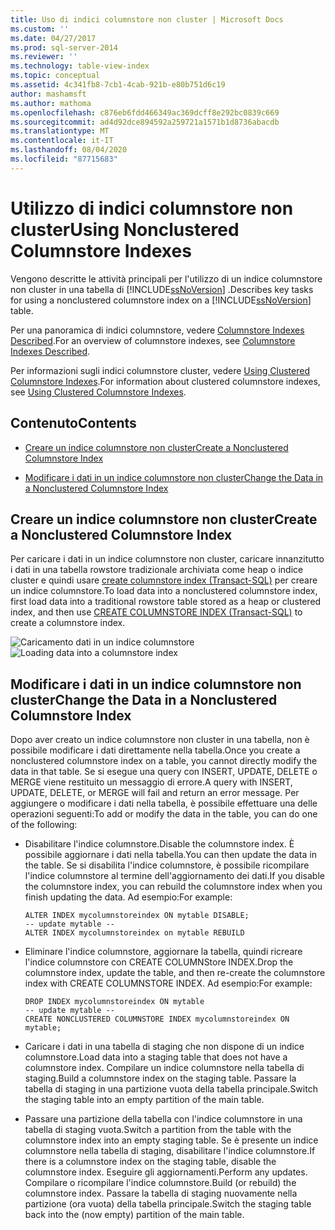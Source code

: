 ```yaml
---
title: Uso di indici columnstore non cluster | Microsoft Docs
ms.custom: ''
ms.date: 04/27/2017
ms.prod: sql-server-2014
ms.reviewer: ''
ms.technology: table-view-index
ms.topic: conceptual
ms.assetid: 4c341fb8-7cb1-4cab-921b-e80b751d6c19
author: mashamsft
ms.author: mathoma
ms.openlocfilehash: c876eb6fdd466349ac369dcff8e292bc0839c669
ms.sourcegitcommit: ad4d92dce894592a259721a1571b1d8736abacdb
ms.translationtype: MT
ms.contentlocale: it-IT
ms.lasthandoff: 08/04/2020
ms.locfileid: "87715683"
---
```

# <a name="using-nonclustered-columnstore-indexes"></a><span data-ttu-id="a5b0c-102">Utilizzo di indici columnstore non cluster</span><span class="sxs-lookup"><span data-stu-id="a5b0c-102">Using Nonclustered Columnstore Indexes</span></span>
  <span data-ttu-id="a5b0c-103">Vengono descritte le attività principali per l'utilizzo di un indice columnstore non cluster in una tabella di [!INCLUDE[ssNoVersion](../includes/ssnoversion-md.md)] .</span><span class="sxs-lookup"><span data-stu-id="a5b0c-103">Describes key tasks for using a nonclustered columnstore index on a [!INCLUDE[ssNoVersion](../includes/ssnoversion-md.md)] table.</span></span>

 <span data-ttu-id="a5b0c-104">Per una panoramica di indici columnstore, vedere [Columnstore Indexes Described](../relational-databases/indexes/columnstore-indexes-described.md).</span><span class="sxs-lookup"><span data-stu-id="a5b0c-104">For an overview of columnstore indexes, see [Columnstore Indexes Described](../relational-databases/indexes/columnstore-indexes-described.md).</span></span>

 <span data-ttu-id="a5b0c-105">Per informazioni sugli indici columnstore cluster, vedere [Using Clustered Columnstore Indexes](../relational-databases/indexes/indexes.md).</span><span class="sxs-lookup"><span data-stu-id="a5b0c-105">For information about clustered columnstore indexes, see [Using Clustered Columnstore Indexes](../relational-databases/indexes/indexes.md).</span></span>

## <a name="contents"></a><span data-ttu-id="a5b0c-106">Contenuto</span><span class="sxs-lookup"><span data-stu-id="a5b0c-106">Contents</span></span>

-   [<span data-ttu-id="a5b0c-107">Creare un indice columnstore non cluster</span><span class="sxs-lookup"><span data-stu-id="a5b0c-107">Create a Nonclustered Columnstore Index</span></span>](../../2014/database-engine/using-nonclustered-columnstore-indexes.md#load)

-   [<span data-ttu-id="a5b0c-108">Modificare i dati in un indice columnstore non cluster</span><span class="sxs-lookup"><span data-stu-id="a5b0c-108">Change the Data in a Nonclustered Columnstore Index</span></span>](../../2014/database-engine/using-nonclustered-columnstore-indexes.md#change)

##  <a name="create-a-nonclustered-columnstore-index"></a><a name="load"></a><span data-ttu-id="a5b0c-109">Creare un indice columnstore non cluster</span><span class="sxs-lookup"><span data-stu-id="a5b0c-109">Create a Nonclustered Columnstore Index</span></span>
 <span data-ttu-id="a5b0c-110">Per caricare i dati in un indice columnstore non cluster, caricare innanzitutto i dati in una tabella rowstore tradizionale archiviata come heap o indice cluster e quindi usare [create columnstore index &#40;Transact-SQL&#41;](/sql/t-sql/statements/create-columnstore-index-transact-sql) per creare un indice columnstore.</span><span class="sxs-lookup"><span data-stu-id="a5b0c-110">To load data into a nonclustered columnstore index, first load data into a traditional rowstore table stored as a heap or clustered index, and then use [CREATE COLUMNSTORE INDEX &#40;Transact-SQL&#41;](/sql/t-sql/statements/create-columnstore-index-transact-sql) to create a columnstore index.</span></span>

 <span data-ttu-id="a5b0c-111">![Caricamento dati in un indice columnstore](../../2014/database-engine/media/sql-server-pdw-columnstore-loadprocess-nonclustered.gif "Caricamento dati in un indice columnstore")</span><span class="sxs-lookup"><span data-stu-id="a5b0c-111">![Loading data into a columnstore index](../../2014/database-engine/media/sql-server-pdw-columnstore-loadprocess-nonclustered.gif "Loading data into a columnstore index")</span></span>

##  <a name="change-the-data-in-a-nonclustered-columnstore-index"></a><a name="change"></a><span data-ttu-id="a5b0c-112">Modificare i dati in un indice columnstore non cluster</span><span class="sxs-lookup"><span data-stu-id="a5b0c-112">Change the Data in a Nonclustered Columnstore Index</span></span>
 <span data-ttu-id="a5b0c-113">Dopo aver creato un indice columnstore non cluster in una tabella, non è possibile modificare i dati direttamente nella tabella.</span><span class="sxs-lookup"><span data-stu-id="a5b0c-113">Once you create a nonclustered columnstore index on a table, you cannot directly modify the data in that table.</span></span> <span data-ttu-id="a5b0c-114">Se si esegue una query con INSERT, UPDATE, DELETE o MERGE viene restituito un messaggio di errore.</span><span class="sxs-lookup"><span data-stu-id="a5b0c-114">A query with INSERT, UPDATE, DELETE, or MERGE will fail and return an error message.</span></span> <span data-ttu-id="a5b0c-115">Per aggiungere o modificare i dati nella tabella, è possibile effettuare una delle operazioni seguenti:</span><span class="sxs-lookup"><span data-stu-id="a5b0c-115">To add or modify the data in the table, you can do one of the following:</span></span>

-   <span data-ttu-id="a5b0c-116">Disabilitare l'indice columnstore.</span><span class="sxs-lookup"><span data-stu-id="a5b0c-116">Disable the columnstore index.</span></span> <span data-ttu-id="a5b0c-117">È possibile aggiornare i dati nella tabella.</span><span class="sxs-lookup"><span data-stu-id="a5b0c-117">You can then update the data in the table.</span></span> <span data-ttu-id="a5b0c-118">Se si disabilita l'indice columnstore, è possibile ricompilare l'indice columnstore al termine dell'aggiornamento dei dati.</span><span class="sxs-lookup"><span data-stu-id="a5b0c-118">If you disable the columnstore index, you can rebuild the columnstore index when you finish updating the data.</span></span> <span data-ttu-id="a5b0c-119">Ad esempio:</span><span class="sxs-lookup"><span data-stu-id="a5b0c-119">For example:</span></span>

    ```
    ALTER INDEX mycolumnstoreindex ON mytable DISABLE;
    -- update mytable --
    ALTER INDEX mycolumnstoreindex on mytable REBUILD
    ```

-   <span data-ttu-id="a5b0c-120">Eliminare l'indice columnstore, aggiornare la tabella, quindi ricreare l'indice columnstore con CREATE COLUMNStore INDEX.</span><span class="sxs-lookup"><span data-stu-id="a5b0c-120">Drop the columnstore index, update the table, and then re-create the columnstore index with CREATE COLUMNSTORE INDEX.</span></span> <span data-ttu-id="a5b0c-121">Ad esempio:</span><span class="sxs-lookup"><span data-stu-id="a5b0c-121">For example:</span></span>

    ```
    DROP INDEX mycolumnstoreindex ON mytable
    -- update mytable --
    CREATE NONCLUSTERED COLUMNSTORE INDEX mycolumnstoreindex ON mytable;

    ```

-   <span data-ttu-id="a5b0c-122">Caricare i dati in una tabella di staging che non dispone di un indice columnstore.</span><span class="sxs-lookup"><span data-stu-id="a5b0c-122">Load data into a staging table that does not have a columnstore index.</span></span> <span data-ttu-id="a5b0c-123">Compilare un indice columnstore nella tabella di staging.</span><span class="sxs-lookup"><span data-stu-id="a5b0c-123">Build a columnstore index on the staging table.</span></span> <span data-ttu-id="a5b0c-124">Passare la tabella di staging in una partizione vuota della tabella principale.</span><span class="sxs-lookup"><span data-stu-id="a5b0c-124">Switch the staging table into an empty partition of the main table.</span></span>

-   <span data-ttu-id="a5b0c-125">Passare una partizione della tabella con l'indice columnstore in una tabella di staging vuota.</span><span class="sxs-lookup"><span data-stu-id="a5b0c-125">Switch a partition from the table with the columnstore index into an empty staging table.</span></span> <span data-ttu-id="a5b0c-126">Se è presente un indice columnstore nella tabella di staging, disabilitare l'indice columnstore.</span><span class="sxs-lookup"><span data-stu-id="a5b0c-126">If there is a columnstore index on the staging table, disable the columnstore index.</span></span> <span data-ttu-id="a5b0c-127">Eseguire gli aggiornamenti.</span><span class="sxs-lookup"><span data-stu-id="a5b0c-127">Perform any updates.</span></span> <span data-ttu-id="a5b0c-128">Compilare o ricompilare l'indice columnstore.</span><span class="sxs-lookup"><span data-stu-id="a5b0c-128">Build (or rebuild) the columnstore index.</span></span> <span data-ttu-id="a5b0c-129">Passare la tabella di staging nuovamente nella partizione (ora vuota) della tabella principale.</span><span class="sxs-lookup"><span data-stu-id="a5b0c-129">Switch the staging table back into the (now empty) partition of the main table.</span></span>




